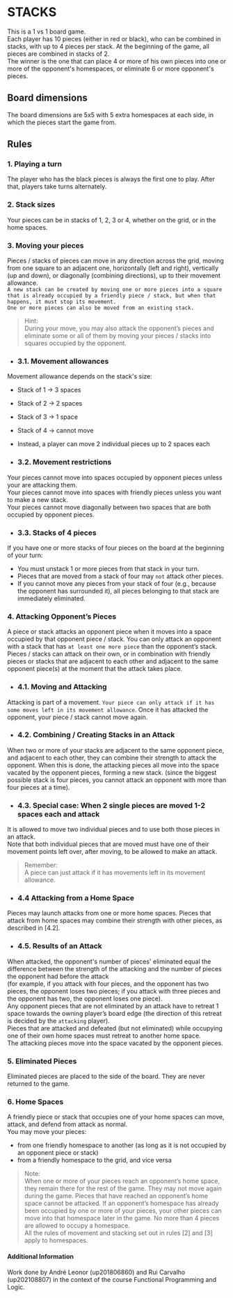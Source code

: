 # STACKS

This is a 1 vs 1 board game. <br>
Each player has 10 pieces (either in red or black), who can be combined in stacks, with up to 4 pieces per stack. At the beginning of the game, all pieces are combined in stacks of 2.<br>
The winner is the one that can place 4 or more of his own pieces into one or more of the opponent's homespaces, or eliminate 6 or more opponent's pieces.

## Board dimensions

The board dimensions are 5x5 with 5 extra homespaces at each side, in which the pieces start the game from.

## Rules

### 1. Playing a turn

The player who has the black pieces is always the first one to play. After that, players take turns alternately.

### 2. Stack sizes

Your pieces can be in stacks of 1, 2, 3 or 4, whether on the grid, or in the home spaces.

### 3. Moving your pieces

Pieces / stacks of pieces can move in any direction across the grid, moving from one square to an adjacent one, horizontally (left and right), vertically (up and down), or diagonally (combining directions), up to their movement allowance.<br>
`A new stack can be created by moving one or more pieces into a square that is already occupied by a friendly piece / stack, but when that happens, it must stop its movement.`<br>
`One or more pieces can also be moved from an existing stack.`<br>
>Hint:<br>
During your move, you may also attack the opponent’s pieces and eliminate some or all of them by moving your pieces / stacks into squares occupied by the opponent.

- ### 3.1. Movement allowances

Movement allowance depends on the stack's size:

- Stack of 1 -> 3 spaces<br>
- Stack of 2 -> 2 spaces<br>
- Stack of 3 -> 1 space<br>
- Stack of 4 -> cannot move<br>
- Instead, a player can move 2 individual pieces up to 2 spaces each

- ### 3.2. Movement restrictions

Your pieces cannot move into spaces occupied by opponent pieces unless your are attacking them.<br>
Your pieces cannot move into spaces with friendly pieces unless you want to make a new stack.<br>
Your pieces cannot move diagonally between two spaces that are both occupied by opponent pieces.<br>

- ### 3.3. Stacks of 4 pieces

If you have one or more stacks of four pieces on the board at the beginning of your turn:

- You must unstack 1 or more pieces from that stack in your turn.
- Pieces that are moved from a stack of four may `not` attack other pieces.
- If you cannot move any pieces from your stack of four (e.g., because the opponent has surrounded it), all pieces belonging to that stack are immediately eliminated.

### 4. Attacking Opponent’s Pieces

A piece or stack attacks an opponent piece when it moves into a space occupied by that opponent piece / stack. You can only attack an opponent with a stack that has `at least one more piece` than the opponent’s stack.<br>
Pieces / stacks can attack on their own, or in combination with friendly pieces or stacks that are adjacent to each other and adjacent to the same opponent piece(s) at the moment that the attack takes place.

- ### 4.1. Moving and Attacking

Attacking is part of a movement. `Your piece can only attack if it has some moves left in its movement allowance`.
Once it has attacked the opponent, your piece / stack cannot move again.

- ### 4.2. Combining / Creating Stacks in an Attack

When two or more of your stacks are adjacent to the same opponent piece,
and adjacent to each other, they can combine their strength to attack the opponent. When this is done, the attacking pieces all move into the space vacated by the opponent pieces, forming a new stack. (since the biggest possible stack is four pieces, you cannot attack an opponent with more than four pieces at a time).

- ### 4.3. Special case: When 2 single pieces are moved 1-2 spaces each and attack

It is allowed to move two individual pieces and to use both those pieces in an attack.<br>
Note that both individual pieces that are moved must have one
of their movement points left over, after moving, to be allowed
to make an attack.
> Remember:<br>
A piece can just attack if it has movements left in its movement allowance.

- ### 4.4 Attacking from a Home Space

Pieces may launch attacks from one or more home spaces. Pieces that attack from home spaces may combine their strength with other
pieces, as described in [4.2].

- ### 4.5. Results of an Attack

When attacked, the opponent's number of pieces' eliminated equal the difference between the strength of the attacking and the number of pieces the opponent had before the attack<br>(for example, if you attack with four pieces, and the opponent has two pieces, the opponent loses two pieces; if you attack with three pieces and the opponent has two, the opponent loses one piece).<br>
Any opponent pieces that are not eliminated by an attack have to retreat 1 space towards the owning player’s board edge (the direction of this retreat is decided by the `attacking` player).<br>
Pieces that are attacked and defeated (but not eliminated) while
occupying one of their own home spaces must retreat to another home space.<br>
The attacking pieces move into the space vacated by
the opponent pieces.

### 5. Eliminated Pieces

Eliminated pieces are placed to the side of the board. They are never returned to the game.

### 6. Home Spaces

A friendly piece or stack that occupies one of your home
spaces can move, attack, and defend from attack as normal.<br>
You may move your pieces: 
- from one friendly homespace to another (as long as it is not occupied by an opponent piece or stack)
- from a friendly homespace to the grid, and vice versa

> Note:<br>
When one or more of your pieces reach an opponent’s home space, they remain there for the rest of the game. They may not move again during the game. Pieces that have reached an opponent’s home space cannot be attacked. If an opponent’s homespace has already been occupied by one or
more of your pieces, your other pieces can move into that homespace later in the game.
No more than 4 pieces are allowed to occupy a homespace.<br>
All the rules of movement and stacking set out in rules [2] and [3]  apply to homespaces.

#### Additional Information
Work done by André Leonor (up201806860) and Rui Carvalho (up202108807) in the context of the course Functional Programming and Logic.
